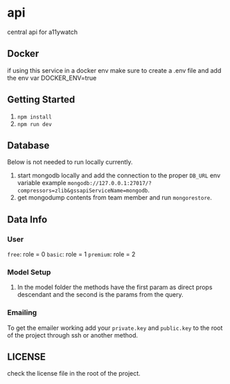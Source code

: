 # api

central api for a11ywatch

## Docker

if using this service in a docker env make sure to create a .env file and add the env var DOCKER_ENV=true

## Getting Started

1. `npm install`
2. `npm run dev`

## Database

Below is not needed to run locally currently.

1. start mongodb locally and add the connection to the proper `DB_URL` env variable example `mongodb://127.0.0.1:27017/?compressors=zlib&gssapiServiceName=mongodb`.
2. get mongodump contents from team member and run `mongorestore`.

## Data Info

### User

`free`: role = 0
`basic`: role = 1
`premium`: role = 2

### Model Setup

1. In the model folder the methods have the first param as direct props descendant and the second is the params from the query.

### Emailing

To get the emailer working add your `private.key` and `public.key` to the root of the project through ssh or another method.

## LICENSE

check the license file in the root of the project.
